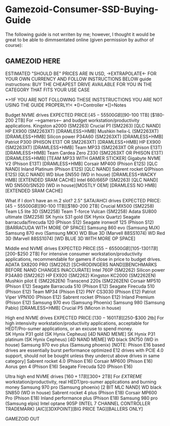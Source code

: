 # Gamezoid-Consumer-SSD-Buying-Guide

The following guide is not wrriten by me; however, I thought it would be great to be able to dimmsentated online (given permission by author of course):

## GAMEZOID HERE
ESTIMATED "SHOULD BE" PRICES ARE IN USD, ->EXTRAPOLATE<- FOR YOUR OWN CURRENCY AND FOLLOW INSTRUCTIONS BELOW
guide instructions: BUY THE CHEAPEST DRIVE AVAILABLE FOR YOU IN THE CATEGORY THAT FITS YOUR USE CASE

*>!IF YOU ARE NOT FOLLOWING THESE INSTSTRUCTIONS YOU ARE NOT USING THE GUIDE PROPERLY!<
*()=Controller
*[]=Notes

Budget NVME drives EXPECTED PRICE:[$45-55 500GB] [$90-100 1TB] [$180-200 2TB]
For -->gamers<-- and budget workstation/productivity applications.
Kingston a2000 (SM2263)
Crucial P1 (SM2263) [QLC NAND]
HP EX900 (SM2263XT) [DRAMLESS+HMB]
Mushkin helix-L (SM2263XT)[DRAMLESS+HMB]
Silicon power P34A60 (SM2263XT) [DRAMLESS+HMB]
Patriot P300 (PHISON E13T OR SM2263XT) [DRAMLESS+HMB]
HP EX900 (SM2263XT) [DRAMLESS+HMB]
Team MP33 (SM2263XT OR phison E13T) [DRAMLESS+HMB]
Team Cardea Zero Z330 (SM2263XT OR PHISON E13T) [DRAMLESS+HMB] [TEAM MP33 WITH GAMER STICKER]
Gigabyte NVME V2 (Phison E13T) [DRAMLESS+HMB]
Corsair MP400 (Phison E12S) [QLC NAND]
Inland Platinum (Phison E12S) [QLC NAND]
Sabrent rocket Q(Phison E12S) [QLC NAND]
WD blue SN550 (WD in house) [DRAMLESS+WACKY HMB] [EXTENDED SRAM CACHE]
Intel 660/665P (SM2263) [QLC NAND]
WD SN500/SN520 (WD in house)[MOSTLY OEM] [DRAMLESS NO HMB] [EXTENDED SRAM CACHE]

What if I don't have an m.2 slot?
2.5" SATA/AHCI drives EXPECTED PRICE:[$45-55 500GB][$90-100 1TB][$180-200 2TB]
Crucial MX500 (SM2258)
Team L5 lite 3D (SM2258)
Team T-force Vulcan (SM2258)
Adata SU800 ultimate (SM2258)
SK hynix S31 gold (SK Hynix Quartz)
Seagate barracuda/firecuda 120 (Phison S12)
Seagate ironwolf 125 (Phison S12) [BARRACUDA WITH MORE OP SPACE]
Samsung 860 evo (Samsung MJX)
Samsung 870 evo (Samsung MKX) 
WD Blue 3D (Marvell 88SS1074)
WD Red 3D (Marvell 88SS1074) [WD BLUE 3D WITH MORE OP SPACE]


Middle end NVME drives EXPECTED PRICE:[$55-65 500GB][$105-$130 1TB][$200-$250 2TB]
For intensive consumer workstation/productivity applications, recommendable for gamers if close in price to budget drives.
ADATA SX8200 PRO (SM2262) [SCHRODINGERS NAND][BENCHMARKS BEFORE NAND CHANGES INACCURATE]
Intel 760P (SM2262) 
Silicon power P34A80 (SM2262)
HP EX920 (SM2262)
Kingston KC2000 (SM2262EN)
Mushkin pilot E (SM2262EN)
Transcend 220s (SM2262EN)
Corsair MP510 (Phison E12)
Seagate Barracuda 510 (Phison E12)
Seagate Firecuda 510 (Phison E12)
Team MP34 (Phison E12)
PNY CS3030 (Phison E12)
Patriot Viper VPN100 (Phison E12)
Sabrent rocket (Phison E12)
Inland Premium (Phison E12) 
Samsung 970 evo (Samsung Phoenix) 
Samsung 980 (Samsung Pablo) [DRAMLESS+HMB] 
Crucial P5 (Micron in house) 

High end NVME drives EXPECTED PRICE:[$130-160 1TB][$250-$300 2tb]
For high intensivity workstation/productivity applications, acceptable for HEDT/Pro-sumer applications, or an excuse to spend money.	
SK Hynix P31 gold (SK Hynix Cepheus) [4D NAND MEME]
SK Hynix P31 platinum (SK Hynix Cepheus) [4D NAND MEME]
WD black SN750 (WD in house)
Samsung 970 evo plus (Samsung phoenix)
[NOTE: Phison E16 based drives are essentially burst performance optimized E12 drives with PCIE 4.0 support, should not be bought unless they undercut above drives in same category]
Sabrent rocket 4.0 (Phison E16)
Corsair MP600 (Phison E16)
Aorus gen 4 (Phison E16)
Seagate Firecuda 520 (Phison E16)



Ultra high end NVME drives [$160+ 1TB] [$300+ 2TB]
For *EXTREME* workstation/productivity, real HEDT/pro-sumer applications and burning money
Samsung 970 pro (Samsung phoenix) [2 BIT MLC NAND]
WD black SN850 (WD in house) 
Sabrent rocket 4 plus (Phison E18)
Corsair MP600 Pro (Phison E18)
Inland performance plus (Phison E18)
Samsung 980 pro (Samsung elpis)
Intel optane 905P (INTEL 7 CHANNEL CONTROLLER TRADEMARK) [AIC][3DXPOINT][BIG PRICE TAG][BALLERS ONLY]

GAMEZOID OUT



